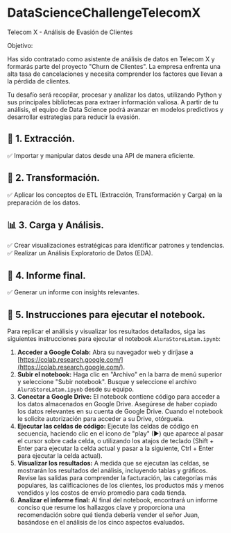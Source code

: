 # DataScienceChallengeTelecomX

Telecom X - Análisis de Evasión de Clientes

Objetivo: 

Has sido contratado como asistente de análisis de datos en Telecom X y formarás parte del proyecto "Churn de Clientes". La empresa enfrenta una alta tasa de cancelaciones y necesita comprender los factores que llevan a la pérdida de clientes.

Tu desafío será recopilar, procesar y analizar los datos, utilizando Python y sus principales bibliotecas para extraer información valiosa. A partir de tu análisis, el equipo de Data Science podrá avanzar en modelos predictivos y desarrollar estrategias para reducir la evasión.

## 📌 1. Extracción.

✅ Importar y manipular datos desde una API de manera eficiente.

## 🔧 2. Transformación.

✅ Aplicar los conceptos de ETL (Extracción, Transformación y Carga) en la preparación de los datos.

## 📊 3. Carga y Análisis.

✅ Crear visualizaciones estratégicas para identificar patrones y tendencias.
✅ Realizar un Análisis Exploratorio de Datos (EDA).

## 📄 4. Informe final.

✅ Generar un informe con insights relevantes.

## 📄 5. Instrucciones para ejecutar el notebook.

Para replicar el análisis y visualizar los resultados detallados, siga las siguientes instrucciones para ejecutar el notebook `AluraStoreLatam.ipynb`:

1.  **Acceder a Google Colab:** Abra su navegador web y diríjase a [https://colab.research.google.com/](https://colab.research.google.com/).
2.  **Subir el notebook:** Haga clic en "Archivo" en la barra de menú superior y seleccione "Subir notebook". Busque y seleccione el archivo `AluraStoreLatam.ipynb` desde su equipo.
3.  **Conectar a Google Drive:** El notebook contiene código para acceder a los datos almacenados en Google Drive. Asegúrese de haber copiado los datos relevantes en su cuenta de Google Drive. Cuando el notebook le solicite autorización para acceder a su Drive, otórguela.
4.  **Ejecutar las celdas de código:** Ejecute las celdas de código en secuencia, haciendo clic en el icono de "play" (▶) que aparece al pasar el cursor sobre cada celda, o utilizando los atajos de teclado (Shift + Enter para ejecutar la celda actual y pasar a la siguiente, Ctrl + Enter para ejecutar la celda actual).
5.  **Visualizar los resultados:** A medida que se ejecutan las celdas, se mostrarán los resultados del análisis, incluyendo tablas y gráficos. Revise las salidas para comprender la facturación, las categorías más populares, las calificaciones de los clientes, los productos más y menos vendidos y los costos de envío promedio para cada tienda.
6.  **Analizar el informe final:** Al final del notebook, encontrará un informe conciso que resume los hallazgos clave y proporciona una recomendación sobre qué tienda debería vender el señor Juan, basándose en el análisis de los cinco aspectos evaluados.
